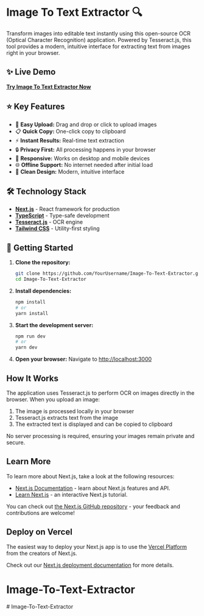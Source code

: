 # Image To Text Extractor 🔍

Transform images into editable text instantly using this open-source OCR (Optical Character Recognition) application. Powered by Tesseract.js, this tool provides a modern, intuitive interface for extracting text from images right in your browser.
## ✨ Live Demo

**[Try Image To Text Extractor Now](https://image-to-text-extractor-delta.vercel.app/)**

## ⭐ Key Features

- 📎 **Easy Upload:** Drag and drop or click to upload images
- 📋 **Quick Copy:** One-click copy to clipboard
- ⚡ **Instant Results:** Real-time text extraction
- 🔒 **Privacy First:** All processing happens in your browser
- 📱 **Responsive:** Works on desktop and mobile devices
- 🌐 **Offline Support:** No internet needed after initial load
- 🎨 **Clean Design:** Modern, intuitive interface

## 🛠️ Technology Stack

- **[Next.js](https://nextjs.org/)** - React framework for production
- **[TypeScript](https://www.typescriptlang.org/)** - Type-safe development
- **[Tesseract.js](https://tesseract.projectnaptha.com/)** - OCR engine
- **[Tailwind CSS](https://tailwindcss.com/)** - Utility-first styling

## 🚀 Getting Started

1. **Clone the repository:**
   ```bash
   git clone https://github.com/YourUsername/Image-To-Text-Extractor.git
   cd Image-To-Text-Extractor
   ```

2. **Install dependencies:**
   ```bash
   npm install
   # or
   yarn install
   ```

3. **Start the development server:**
   ```bash
   npm run dev
   # or
   yarn dev
   ```

4. **Open your browser:**
   Navigate to [http://localhost:3000](http://localhost:3000)

## How It Works

The application uses Tesseract.js to perform OCR on images directly in the browser. When you upload an image:

1. The image is processed locally in your browser
2. Tesseract.js extracts text from the image
3. The extracted text is displayed and can be copied to clipboard

No server processing is required, ensuring your images remain private and secure.

## Learn More

To learn more about Next.js, take a look at the following resources:

- [Next.js Documentation](https://nextjs.org/docs) - learn about Next.js features and API.
- [Learn Next.js](https://nextjs.org/learn) - an interactive Next.js tutorial.

You can check out [the Next.js GitHub repository](https://github.com/vercel/next.js) - your feedback and contributions are welcome!

## Deploy on Vercel

The easiest way to deploy your Next.js app is to use the [Vercel Platform](https://vercel.com/new?utm_medium=default-template&filter=next.js&utm_source=create-next-app&utm_campaign=create-next-app-readme) from the creators of Next.js.

Check out our [Next.js deployment documentation](https://nextjs.org/docs/app/building-your-application/deploying) for more details.
# Image-To-Text-Extractor
#   I m a g e - T o - T e x t - E x t r a c t o r 
 
 
